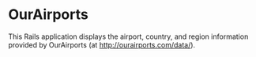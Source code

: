 # OurAirports

This Rails application displays the airport, country, and region information provided by OurAirports (at http://ourairports.com/data/).

